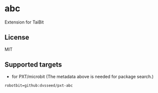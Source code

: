 # abc

Extension for TaiBit

## License

MIT

## Supported targets

* for PXT/microbit
(The metadata above is needed for package search.)

```package
robotbit=github:dvsseed/pxt-abc
```
